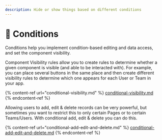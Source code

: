 ```yaml
---
description: Hide or show things based on different conditions
---
```


# 🔀 Conditions

Conditions help you implement condition-based editing and data access, and set the component visibility.&#x20;

Component Visibility rules allow you to create rules to determine whether a given component is visible (and able to be interacted with). For example, you can place several buttons in the same place and then create different visibility rules to determine which one appears for each User or Team in your app.

{% content-ref url="conditional-visibility.md" %}
[conditional-visibility.md](conditional-visibility.md)
{% endcontent-ref %}

Allowing users to add, edit & delete records can be very powerful, but sometimes you want to restrict this to only certain Pages or to certain Teams/Users. With conditional add, edit & delete you can do this.

{% content-ref url="conditional-add-edit-and-delete.md" %}
[conditional-add-edit-and-delete.md](conditional-add-edit-and-delete.md)
{% endcontent-ref %}

